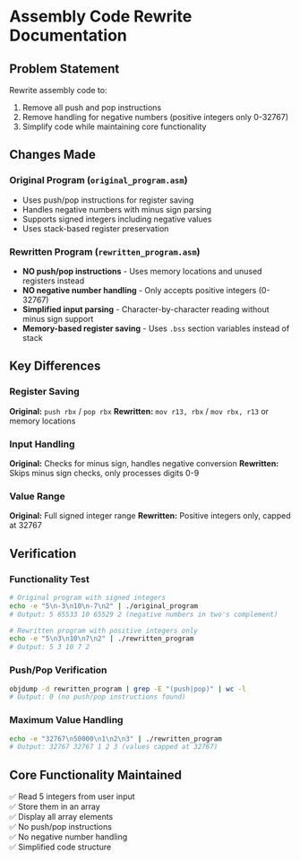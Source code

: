 # Assembly Code Rewrite Documentation

## Problem Statement
Rewrite assembly code to:
1. Remove all push and pop instructions
2. Remove handling for negative numbers (positive integers only 0-32767)
3. Simplify code while maintaining core functionality

## Changes Made

### Original Program (`original_program.asm`)
- Uses push/pop instructions for register saving
- Handles negative numbers with minus sign parsing
- Supports signed integers including negative values
- Uses stack-based register preservation

### Rewritten Program (`rewritten_program.asm`)
- **NO push/pop instructions** - Uses memory locations and unused registers instead
- **NO negative number handling** - Only accepts positive integers (0-32767)
- **Simplified input parsing** - Character-by-character reading without minus sign support
- **Memory-based register saving** - Uses `.bss` section variables instead of stack

## Key Differences

### Register Saving
**Original:** `push rbx` / `pop rbx`
**Rewritten:** `mov r13, rbx` / `mov rbx, r13` or memory locations

### Input Handling
**Original:** Checks for minus sign, handles negative conversion
**Rewritten:** Skips minus sign checks, only processes digits 0-9

### Value Range
**Original:** Full signed integer range
**Rewritten:** Positive integers only, capped at 32767

## Verification

### Functionality Test
```bash
# Original program with signed integers
echo -e "5\n-3\n10\n-7\n2" | ./original_program
# Output: 5 65533 10 65529 2 (negative numbers in two's complement)

# Rewritten program with positive integers only
echo -e "5\n3\n10\n7\n2" | ./rewritten_program  
# Output: 5 3 10 7 2
```

### Push/Pop Verification
```bash
objdump -d rewritten_program | grep -E "(push|pop)" | wc -l
# Output: 0 (no push/pop instructions found)
```

### Maximum Value Handling
```bash
echo -e "32767\n50000\n1\n2\n3" | ./rewritten_program
# Output: 32767 32767 1 2 3 (values capped at 32767)
```

## Core Functionality Maintained
✅ Read 5 integers from user input  
✅ Store them in an array  
✅ Display all array elements  
✅ No push/pop instructions  
✅ No negative number handling  
✅ Simplified code structure